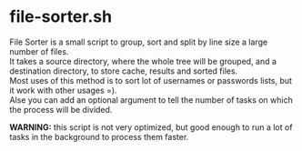 # file-sorter.sh
File Sorter is a small script to group, sort and split by line size a large number of files. <br>
It takes a source directory, where the whole tree will be grouped, and a destination directory, to store cache, results and sorted files. <br>
Most uses of this method is to sort lot of usernames or passwords lists, but it work with other usages =). <br>
Alse you can add an optional argument to tell the number of tasks on which the process will be divided.

**WARNING:** this script is not very optimized, but good enough to run a lot of tasks in the background to process them faster.
